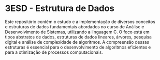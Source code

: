 <h1 align="left">3ESD - Estrutura de Dados</h1>
<p align="left">Este repositório contém o estudo e a implementação de diversos conceitos e estruturas de dados fundamentais abordados no curso de Análise e Desenvolvimento de Sistemas, utilizando a linguagem C. O foco está em tipos abstratos de dados, estruturas de dados lineares, árvores, pesquisa digital e análise de complexidade de algoritmos. A compreensão dessas estruturas é essencial para o desenvolvimento de algoritmos eficientes e para a otimização de processos computacionais.</p>
